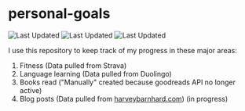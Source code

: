 # personal-goals
![Last Updated](https://img.shields.io/date/1612572371?color=FC4C02&label=Fitness%20Updated&logo=strava)
![Last Updated](https://img.shields.io/date/1612572371?color=7ac70c&label=Language%20Updated&logo=duolingo)
![Last Updated](https://img.shields.io/date/1612572371?color=e9e5cd&label=Books%20Updated&logo=goodreads)

I use this repository to keep track of my progress in these major areas:

1. Fitness (Data pulled from Strava)
2. Language learning (Data pulled from Duolingo)
3. Books read ("Manually" created because goodreads API no longer active)
4. Blog posts (Data pulled from [harveybarnhard.com](https://harveybarnhard.com)) (in progress)
